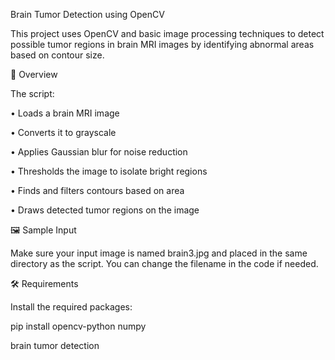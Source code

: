 Brain Tumor Detection using OpenCV

This project uses OpenCV and basic image processing techniques to detect possible tumor regions in brain MRI images by identifying abnormal areas based on contour size.

🧠 Overview

The script:

• Loads a brain MRI image

• Converts it to grayscale

• Applies Gaussian blur for noise reduction

• Thresholds the image to isolate bright regions

• Finds and filters contours based on area

• Draws detected tumor regions on the image

🖼️ Sample Input

Make sure your input image is named brain3.jpg and placed in the same directory as the script. You can change the filename in the code if needed.

🛠 Requirements

Install the required packages:

pip install opencv-python numpy

brain tumor detection
